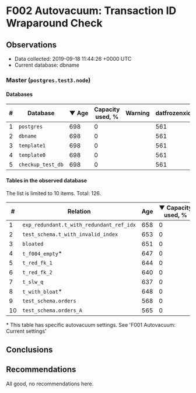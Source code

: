# F002 Autovacuum: Transaction ID Wraparound Check #

## Observations ##
- Data collected: 2019-09-18 11:44:26 +0000 UTC
- Current database: dbname




### Master (`postgres.test3.node`) ###


#### Databases ####


| \# | Database | &#9660;&nbsp;Age | Capacity used, % | Warning | datfrozenxid |
|--|--------|-----|------------------|---------|--------------|
| 1 |`postgres`|698 |0 |  |561 |
| 2 |`dbname`|698 |0 |  |561 |
| 3 |`template1`|698 |0 |  |561 |
| 4 |`template0`|698 |0 |  |561 |
| 5 |`checkup_test_db`|698 |0 |  |561 |


#### Tables in the observed database ####
The list is limited to 10 items. Total: 126.

| \# | Relation | Age | &#9660;&nbsp;Capacity used, % | Warning |rel_relfrozenxid | toast_relfrozenxid |
|---|-------|-----|------------------|---------|-----------------|--------------------|
| 1 |`exp_redundant.t_with_redundant_ref_idx` |658 |0 |  |601 |0 |
| 2 |`test_schema.t_with_invalid_index` |653 |0 |  |606 |0 |
| 3 |`bloated` |651 |0 |  |608 |0 |
| 4 |`t_f004_empty`\* |647 |0 |  |612 |0 |
| 5 |`t_red_fk_1` |644 |0 |  |615 |0 |
| 6 |`t_red_fk_2` |640 |0 |  |619 |0 |
| 7 |`t_slw_q` |637 |0 |  |622 |0 |
| 8 |`t_with_bloat`\* |648 |0 |  |611 |0 |
| 9 |`test_schema.orders` |568 |0 |  |691 |0 |
| 10 |`test_schema.orders_A` |565 |0 |  |694 |0 |


\* This table has specific autovacuum settings. See 'F001 Autovacuum: Current settings'


## Conclusions ##
 


## Recommendations ##
  All good, no recommendations here.
 

